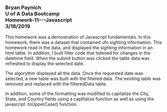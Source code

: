 <h3>Bryan Paynich <br/>
U of A Data Bootcamp <br/>
Homework-11---Javascript <br/>
3/18/2019 <br/></h3>

This homework was a demostration of Javascript fundamentals.   In this homework, there was a dataset that contained ufo sighting information.  This homework read in the data, and displayed the sighting information in an html table.  In addition, I built filter code that listened for changes in the datetime field.  When the submit button was clicked the table data was refreshed to display the selected date.   

The algorythm displayed all the data.  Once the requested date was selected, a new table was built with the filtered data.  The existing table was removed and replaced with the filteredData table.

In addition, some of the formatting was modified to capitalize the City, State, and Country fields using a caplitalize function as well as using the javascript .toUpperCase() function.  


